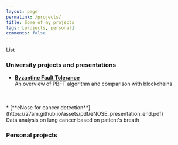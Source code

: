 ```yaml
---
layout: page
permalink: /projects/
title: Some of my projects
tags: [projects, personal]
comments: false
---
```


List

### University projects and presentations

* [**Byzantine Fault Tolerance**](https://27am.github.io/assets/pdf/BFT_presentation.pdf)<br>
An overview of PBFT algorithm and comparison with blockchains
<br>
<br>
* [**eNose for cancer detection**](https://27am.github.io/assets/pdf/eNOSE_presentation_end.pdf)<br>
Data analysis on lung cancer based on patient's breath

 
### Personal projects





